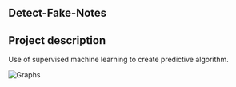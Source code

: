 ## Detect-Fake-Notes

## Project description
Use of supervised machine learning to create predictive algorithm.

![Graphs](.3_corr_between_left_and_right_height.png)
